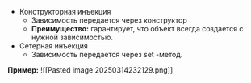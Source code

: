 
- Конструкторная инъекция
	- Зависимость передается через конструктор
	- **Преимущество:** гарантирует, что объект всегда создается с нужной зависимостью.
- Сетерная инъекция
	- Зависимость передается через set -метод.

**Пример:**
![[Pasted image 20250314232129.png]]